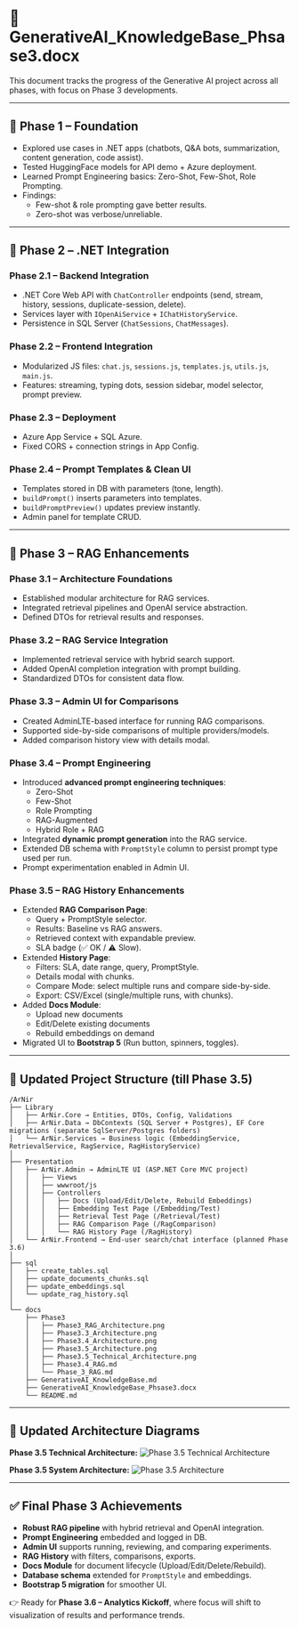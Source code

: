 # 📘 GenerativeAI_KnowledgeBase_Phsase3.docx

This document tracks the progress of the Generative AI project across all phases, with focus on Phase 3 developments.

---

## 🔹 Phase 1 – Foundation
- Explored use cases in .NET apps (chatbots, Q&A bots, summarization, content generation, code assist).
- Tested HuggingFace models for API demo + Azure deployment.
- Learned Prompt Engineering basics: Zero-Shot, Few-Shot, Role Prompting.
- Findings:
  - Few-shot & role prompting gave better results.
  - Zero-shot was verbose/unreliable.

---

## 🔹 Phase 2 – .NET Integration

### **Phase 2.1 – Backend Integration**
- .NET Core Web API with `ChatController` endpoints (send, stream, history, sessions, duplicate-session, delete).
- Services layer with `IOpenAiService` + `IChatHistoryService`.
- Persistence in SQL Server (`ChatSessions`, `ChatMessages`).

### **Phase 2.2 – Frontend Integration**
- Modularized JS files: `chat.js`, `sessions.js`, `templates.js`, `utils.js`, `main.js`.
- Features: streaming, typing dots, session sidebar, model selector, prompt preview.

### **Phase 2.3 – Deployment**
- Azure App Service + SQL Azure.
- Fixed CORS + connection strings in App Config.

### **Phase 2.4 – Prompt Templates & Clean UI**
- Templates stored in DB with parameters (tone, length).
- `buildPrompt()` inserts parameters into templates.
- `buildPromptPreview()` updates preview instantly.
- Admin panel for template CRUD.

---

## 🔹 Phase 3 – RAG Enhancements

### **Phase 3.1 – Architecture Foundations**
- Established modular architecture for RAG services.
- Integrated retrieval pipelines and OpenAI service abstraction.
- Defined DTOs for retrieval results and responses.

### **Phase 3.2 – RAG Service Integration**
- Implemented retrieval service with hybrid search support.
- Added OpenAI completion integration with prompt building.
- Standardized DTOs for consistent data flow.

### **Phase 3.3 – Admin UI for Comparisons**
- Created AdminLTE-based interface for running RAG comparisons.
- Supported side-by-side comparisons of multiple providers/models.
- Added comparison history view with details modal.

### **Phase 3.4 – Prompt Engineering**
- Introduced **advanced prompt engineering techniques**:
  - Zero-Shot
  - Few-Shot
  - Role Prompting
  - RAG-Augmented
  - Hybrid Role + RAG
- Integrated **dynamic prompt generation** into the RAG service.
- Extended DB schema with `PromptStyle` column to persist prompt type used per run.
- Prompt experimentation enabled in Admin UI.

### **Phase 3.5 – RAG History Enhancements**
- Extended **RAG Comparison Page**:
  - Query + PromptStyle selector.
  - Results: Baseline vs RAG answers.
  - Retrieved context with expandable preview.
  - SLA badge (✅ OK / ⚠️ Slow).
- Extended **History Page**:
  - Filters: SLA, date range, query, PromptStyle.
  - Details modal with chunks.
  - Compare Mode: select multiple runs and compare side-by-side.
  - Export: CSV/Excel (single/multiple runs, with chunks).
- Added **Docs Module**:
  - Upload new documents
  - Edit/Delete existing documents
  - Rebuild embeddings on demand
- Migrated UI to **Bootstrap 5** (Run button, spinners, toggles).

---

## 🔹 Updated Project Structure (till Phase 3.5)

```
/ArNir
├── Library
│   ├── ArNir.Core → Entities, DTOs, Config, Validations
│   ├── ArNir.Data → DbContexts (SQL Server + Postgres), EF Core migrations (separate SqlServer/Postgres folders)
│   └── ArNir.Services → Business logic (EmbeddingService, RetrievalService, RagService, RagHistoryService)
│
├── Presentation
│   ├── ArNir.Admin → AdminLTE UI (ASP.NET Core MVC project)
│   │   ├── Views
│   │   ├── wwwroot/js
│   │   ├── Controllers
│   │   │   ├── Docs (Upload/Edit/Delete, Rebuild Embeddings)
│   │   │   ├── Embedding Test Page (/Embedding/Test)
│   │   │   ├── Retrieval Test Page (/Retrieval/Test)
│   │   │   ├── RAG Comparison Page (/RagComparison)
│   │   │   └── RAG History Page (/RagHistory)
│   └── ArNir.Frontend → End-user search/chat interface (planned Phase 3.6)
│
├── sql
│   ├── create_tables.sql
│   ├── update_documents_chunks.sql
│   ├── update_embeddings.sql
│   └── update_rag_history.sql
│
└── docs
    ├── Phase3
    │   ├── Phase3_RAG_Architecture.png
    │   ├── Phase3.3_Architecture.png
    │   ├── Phase3.4_Architecture.png
    │   ├── Phase3.5_Architecture.png
    │   ├── Phase3.5_Technical_Architecture.png
    │   ├── Phase3.4_RAG.md
    │   └── Phase_3_RAG.md
    ├── GenerativeAI_KnowledgeBase.md
    ├── GenerativeAI_KnowledgeBase_Phsase3.docx
    └── README.md
```

---

## 🔹 Updated Architecture Diagrams

**Phase 3.5 Technical Architecture:**
![Phase 3.5 Technical Architecture](A_diagram_illustrates_a_Retrieval-Augmented_Genera.png)

**Phase 3.5 System Architecture:**
![Phase 3.5 Architecture](Phase3.5_Architecture.png)

---

## ✅ Final Phase 3 Achievements
- **Robust RAG pipeline** with hybrid retrieval and OpenAI integration.
- **Prompt Engineering** embedded and logged in DB.
- **Admin UI** supports running, reviewing, and comparing experiments.
- **RAG History** with filters, comparisons, exports.
- **Docs Module** for document lifecycle (Upload/Edit/Delete/Rebuild).
- **Database schema** extended for `PromptStyle` and embeddings.
- **Bootstrap 5 migration** for smoother UI.

👉 Ready for **Phase 3.6 – Analytics Kickoff**, where focus will shift to visualization of results and performance trends.